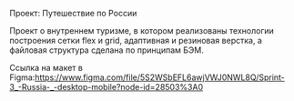 Проект: Путешествие по России

Проект о внутреннем туризме, в котором реализованы технологии построения сетки flex и grid, адаптивная и резиновая верстка, а файловая структура сделана по принципам БЭМ.

Ссылка на макет в Figma:https://www.figma.com/file/5S2WSbEFL6awjVWJ0NWL8Q/Sprint-3_-Russia-_-desktop-mobile?node-id=28503%3A0